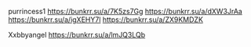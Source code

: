 purrincess1
 https://bunkrr.su/a/7K5zs7Gg
 https://bunkrr.su/a/dXW3JrAa
 https://bunkrr.su/a/igXEHY7l
 https://bunkrr.su/a/ZX9KMDZK

Xxbbyangel
https://bunkrr.su/a/lmJQ3LQb